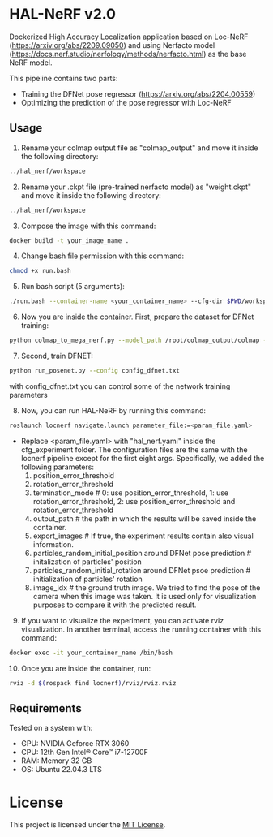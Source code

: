 # HAL-NeRF v2.0

Dockerized High Accuracy Localization application based on Loc-NeRF (https://arxiv.org/abs/2209.09050) and using Nerfacto model (https://docs.nerf.studio/nerfology/methods/nerfacto.html) as the base NeRF model. 

This pipeline contains two parts:  
 * Training the DFNet pose regressor (https://arxiv.org/abs/2204.00559)
 * Optimizing the prediction of the pose regressor with Loc-NeRF 

## Usage 

1) Rename your colmap output file as "colmap_output" and move it inside the following directory:

```bash
../hal_nerf/workspace
```

2) Rename your .ckpt file (pre-trained nerfacto model) as "weight.ckpt" and move it inside the following directory:

```bash
../hal_nerf/workspace
```

3) Compose the image with this command:

```bash
docker build -t your_image_name .
```

4) Change bash file permission with this command:

```bash
chmod +x run.bash
```
5) Run bash script (5 arguments):

```bash
./run.bash --container-name <your_container_name> --cfg-dir $PWD/workspace/cfg_experiment --image-name <your_image_name> --poses-dir $PWD/workspace/colmap_output --ckpt $PWD/workspace/weight.ckpt
```

6) Now you are inside the container. First, prepare the dataset for DFNet training:

```bash
python colmap_to_mega_nerf.py --model_path /root/colmap_output/colmap --images_path /root/colmap_output/images --output_path /root/outputiw
```

7) Second, train DFNET: 

```bash
python run_posenet.py --config config_dfnet.txt
```

with config_dfnet.txt you can control some of the network training parameters


8) Now, you can run HAL-NeRF by running this command:

```bash
roslaunch locnerf navigate.launch parameter_file:=<param_file.yaml>
```

- Replace <param_file.yaml> with "hal_nerf.yaml" inside the cfg_experiment folder. The configuration files are the same with the locnerf pipeline except for the first eight args. Specifically, we added the following parameters:   
  1) position_error_threshold
  2) rotation_error_threshold 
  3) termination_mode    #  0: use position_error_threshold, 1: use rotation_error_threshold, 2: use position_error_threshold and rotation_error_threshold
  4) output_path    # the path in which the results will be saved inside the container.
  5) export_images    # If true, the experiment results contain also visual information.
  6) particles_random_initial_position around DFNet pose prediction    # initalization of particles' position
  7) particles_random_initial_rotation around DFNet psoe prediction    # initialization of particles' rotation
  8) image_idx    # the ground truth image. We tried to find the pose of the camera when this image was taken. It is used only for visualization purposes to compare it with the predicted result.

9) If you want to visualize the experiment, you can activate rviz visualization. In another terminal, access the running container with this command:

```bash
docker exec -it your_container_name /bin/bash
```

10) Once you are inside the container, run:

```bash
rviz -d $(rospack find locnerf)/rviz/rviz.rviz 
```

## Requirements
Tested on a system with:
- GPU: NVIDIA Geforce RTX 3060
- CPU: 12th Gen Intel® Core™ i7-12700F
- RAM: Memory 32 GB
- OS:  Ubuntu 22.04.3 LTS

# License
This project is licensed under the [MIT License]().

